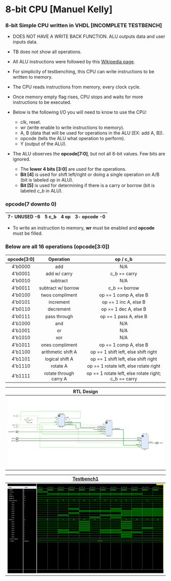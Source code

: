 # 8-bit CPU [Manuel Kelly]
### 8-bit Simple CPU written in VHDL [INCOMPLETE TESTBENCH]
* DOES NOT HAVE A WRITE BACK FUNCTION. ALU outputs data and user inputs data.
* TB does not show all operations.
* All ALU instructions were followed by this [Wikipedia page](https://en.wikipedia.org/wiki/Arithmetic_logic_unit).
* For simplicity of testbenching, this CPU can write instructions to be written to memory.
* The CPU reads instructions from memory, every clock cycle.
* Once memory empty flag rises, CPU stops and waits for more instructions to be executed.
* Below is the following I/O you will need to know to use the CPU:
  * clk, reset.
  * wr (write enable to write instructions to memory).
  * A, B (data that will be used for operations in the ALU [EX: add A, B]).
  * opcode (tells the ALU what operation to perform).
  * Y (output of the ALU).

* The ALU observes the **opcode[7:0]**, but not all 8-bit values. Few bits are ignored. 
  * The **lower 4 bits [3:0]** are used for the operations. 
  * **Bit [4]** is used for shift left/right or doing a single operation on A/B (bit is labeled *op* in ALU).
  * **Bit [5]** is used for determining if there is a carry or borrow (bit is labeled *c_b* in ALU).

### opcode(7 downto 0)
|7-  UNUSED  -6|5  c_b  |4  op  |3-  opcode  -0|
| :----: | :----: | :----: | :----: |

* To write an instruction to memory, **wr** must be enabled and **opcode** must be filled.
### Below are all 16 operations (opcode[3:0])

|opcode[3:0]|Operation|op / c_b|
| :--------: | :----------: | :---------: |
| 4'b0000 | add | N/A |
| 4'b0001 | add w/ carry | c_b == carry |
| 4'b0010 | subtract | N/A |
| 4'b0011 | subtract w/ borrow | c_b == borrow |
| 4'b0100 | twos compliment | op == 1 comp A, else B |
| 4'b0101 | increment | op == 1 inc A, else B |
| 4'b0110 | decrement | op == 1 dec A, else B |
| 4'b0111 | pass through | op == 1 pass A, else B |
| 4'b1000 | and | N/A |
| 4'b1001 | or | N/A |
| 4'b1010 | xor | N/A |
| 4'b1011 | ones compliment | op == 1 comp A, else B |
| 4'b1100 | arithmetic shift A | op == 1 shift left, else shift right |
| 4'b1101 | logical shift A | op == 1 shift left, else shift right |
| 4'b1110 | rotate A | op == 1 rotate left, else rotate right |
| 4'b1111 | rotate through carry A | op == 1 rotate left, else rotate right; c_b == carry |


|RTL Design|
| :--------: |
|![RTL Design](https://github.com/mankelly/VHDLProjects/blob/main/8-Bit%20CPU/images/8_BIT_ARCH.PNG)|

|[Testbench1](https://github.com/mankelly/VHDLProjects/blob/main/8-Bit%20CPU/top_tb.vhd)|
| :--------: |
|![TB1](https://github.com/mankelly/VHDLProjects/blob/main/8-Bit%20CPU/images/VHDL_8_BIT_CPU.PNG)|
